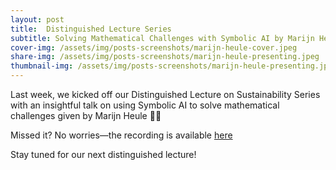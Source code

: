 ```yaml
---
layout: post
title:  Distinguished Lecture Series  
subtitle: Solving Mathematical Challenges with Symbolic AI by Marijn Heule
cover-img: /assets/img/posts-screenshots/marijn-heule-cover.jpeg
share-img: /assets/img/posts-screenshots/marijn-heule-presenting.jpeg
thumbnail-img: /assets/img/posts-screenshots/marijn-heule-presenting.jpeg
---
```




Last week, we kicked off our Distinguished Lecture on Sustainability Series with an insightful talk on using Symbolic AI to solve mathematical challenges given by Marijn Heule 🎤✨ 

Missed it? No worries—the recording is available [here](https://www.youtube.com/watch?v=y5u5CJXNnDs)

Stay tuned for our next distinguished lecture!